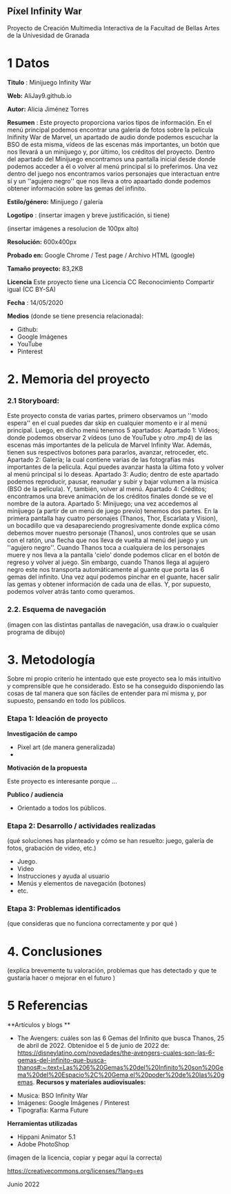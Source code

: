 ## Píxel Infinity War 

Proyecto de Creación Multimedia Interactiva de la  Facultad de Bellas Artes de la Univesidad de Granada



# 1 Datos 



**Titulo** : Minijuego Infinity War

**Web:**  AliJay9.github.io

**Autor:**  Alicia Jiménez Torres

**Resumen** : Este proyecto proporciona varios tipos de información. En el menú principal podemos encontrar una galería de fotos sobre la película Inifinity War de Marvel, un apartado de audio donde podemos escuchar la BSO de esta misma, vídeos de las escenas más importantes, un botón que nos llevará a un minijuego y, por último, los créditos del proyecto. Dentro del apartado del Minijuego encontramos una pantalla inicial desde donde podemos acceder a él o volver al menú principal si lo preferimos. Una vez dentro del juego nos encontramos varios personajes que interactuan entre sí y un ''agujero negro'' que nos lleva a otro apaartado donde podemos obtener información sobre las gemas del infinito.

**Estilo/género:**  Minijuego / galería 

**Logotipo** : (insertar imagen y breve justificación, si  tiene) 

(insertar imágenes a resolucion de 100px alto)

**Resolución:** 600x400px 

**Probado en:**   Google Chrome / Test page / Archivo HTML (google)

**Tamaño proyecto:** 83,2KB 

**Licencia** Este proyecto tiene una Licencia CC Reconocimiento Compartir igual (CC BY-SA)

**Fecha** : 14/05/2020

**Medios** (donde se tiene presencia relacionada):

- Github:
- Google Imágenes
- YouTube
- Pinterest



# 2. Memoria del proyecto 

### 2.1 Storyboard: 
Este proyecto consta de varias partes, primero observamos un ''modo espera'' en el cual puedes dar skip en cualquier momento e ir al menú principal. Luego, en dicho menú tenemos 5 apartados:
Apartado 1: Vídeos; donde podemos observar 2 vídeos (uno de YouTube y otro .mp4) de las escenas más importantes de la película de Marvel Infinity War. Además, tienen sus respectivos botones para pararlos, avanzar, retroceder, etc.
Apartado 2: Galería; la cual contiene varias de las fotografías más importantes de la película. Aquí puedes avanzar hasta la última foto y volver al menú principal si lo deseas.
Apartado 3: Audio; dentro de este apartado podemos reproducir, pausar, reanudar y subir y bajar volumen a la música (BSO de la película). Y, también, volver al menú.
Apartado 4: Créditos; encontramos una breve animación de los créditos finales donde se ve el nombre de la autora.
Apartado 5: Minijuego; una vez accedemos al minijuego (a partir de un menú de juego previo) tenemos dos partes. En la primera pantalla hay cuatro personajes (Thanos, Thor, Escarlata y Vision), un bocadillo que va desapareciendo progresivamente donde explica cómo debemos mover nuestro personaje (Thanos), unos controles que se usan con el ratón, una flecha que nos lleva de vuelta al menú del juego y un ''agujero negro''. Cuando Thanos toca a cualquiera de los personajes muere y nos lleva a la pantalla 'cielo' donde podemos clicar en el botón de regreso y volver al juego. Sin embargo, cuando Thanos llega al agujero negro este nos transporta automáticamente al guante que porta las 6 gemas del infinito. Una vez aquí podemos pinchar en el guante, hacer salir las gemas y obtener información de cada una de ellas. Y, por supuesto, podemos volver atrás tanto como queramos. 



### 2.2. Esquema de navegación 



(imagen con las distintas pantallas de navegación, usa draw.io o cualquier programa de dibujo)







# 3. Metodología
Sobre mi propio criterio he intentado que este proyecto sea lo más intuitivo y comprensible que he considerado. Esto se ha conseguido disponiendo las cosas de tal manera que son fáciles de entender para mí misma y, por supuesto, pensando en todo los públicos.



### Etapa 1: Ideación de proyecto

**Investigación de campo** 

- Pixel art (de manera generalizada)
- 



**Motivación de la propuesta** 

Este  proyecto es interesante porque ... 



**Publico / audiencia**

- Orientado a todos los públicos.





### Etapa 2: Desarrollo / actividades realizadas

(qué soluciones has planteado y cómo se han resuelto: juego, galería de fotos, grabación de video, etc.)

- Juego. 
- Video 
- Instrucciones y ayuda al usuario 
- Menús y elementos de navegación (botones)
- etc.



### Etapa 3: Problemas identificados

(que consideras que no  funciona correctamente y por qué )



# 4. Conclusiones 

(explica brevemente tu valoración, problemas que has detectado y que te gustaría hacer o mejorar en el futuro )







# 5 Referencias 

**Artículos y blogs ** 

- The Avengers: cuáles son las 6 Gemas del Infinito que busca Thanos, 25 de abril de 2022. Obtenidoe el 5 de junio de 2022 de: https://disneylatino.com/novedades/the-avengers-cuales-son-las-6-gemas-del-infinito-que-busca-thanos#:~:text=Las%206%20Gemas%20del%20Infinito%20son%20Gema%20del%20Espacio%2C%20Gema,el%20poder%20de%20las%20gemas.
**Recursos y materiales audiovisuales:**

* Musica: BSO Infinity War
* Imágenes: Google Imágenes / Pinterest
* Tipografía: Karma Future

**Herramientas utilizadas**

- Hippani Animator 5.1
- Adobe PhotoShop 



(imagen de la licencia, copiar y pegar aquí la correcta)

https://creativecommons.org/licenses/?lang=es

Junio 2022
